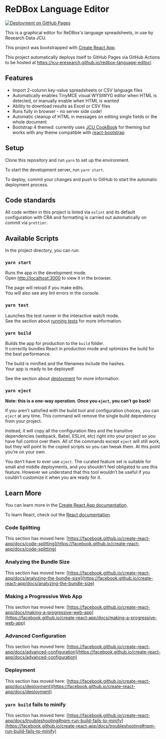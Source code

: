 # ReDBox Language Editor

[![Deployment on GitHub Pages](https://github.com/jcu-eresearch/redbox-language-editor/workflows/Deploy-GitHubPages/badge.svg)](https://github.com/jcu-eresearch/redbox-language-editor/actions?query=workflow%3ADeploy-GitHubPages)

This is a graphical editor for ReDBox's language spreadsheets, in use by Research Data JCU.

This project was bootstrapped with [Create React App](https://github.com/facebook/create-react-app).

This project automatically deploys itself to GitHub Pages via GitHub Actions
to be hosted at https://jcu-eresearch.github.io/redbox-language-editor/.

## Features

* Import 2-column key-value spreadsheets or CSV language files
* Automatically enables TinyMCE visual WYSIWYG editor when HTML is detected, or manually enable
  when HTML is wanted
* Ability to download results as Excel or CSV files
* Runs fully in browser - no server side code!
* Automatic cleanup of HTML in messages on editing single fields or the whole document
* Bootstrap 4 themed: currently uses [JCU CookBook](https://github.com/jcu/cookbook) for theming
  but works with any theme compatible with [react-bootstrap](react-bootstrap.github.io/)

## Setup

Clone this repository and run `yarn` to set up the environment.

To start the development server, run `yarn start`.

To deploy, commit your changes and push to GitHub to start the automatic
deployment process.

## Code standards

All code written in this project is linted via `eslint` and its default
configuration with CRA and formatting is carried out automatically on commit
via `prettier`.

## Available Scripts

In the project directory, you can run:

### `yarn start`

Runs the app in the development mode.\
Open [http://localhost:3000](http://localhost:3000) to view it in the browser.

The page will reload if you make edits.\
You will also see any lint errors in the console.

### `yarn test`

Launches the test runner in the interactive watch mode.\
See the section about [running tests](https://facebook.github.io/create-react-app/docs/running-tests) for more information.

### `yarn build`

Builds the app for production to the `build` folder.\
It correctly bundles React in production mode and optimizes the build for the best performance.

The build is minified and the filenames include the hashes.\
Your app is ready to be deployed!

See the section about [deployment](https://facebook.github.io/create-react-app/docs/deployment) for more information.

### `yarn eject`

**Note: this is a one-way operation. Once you `eject`, you can’t go back!**

If you aren’t satisfied with the build tool and configuration choices, you can `eject` at any time. This command will remove the single build dependency from your project.

Instead, it will copy all the configuration files and the transitive dependencies (webpack, Babel, ESLint, etc) right into your project so you have full control over them. All of the commands except `eject` will still work, but they will point to the copied scripts so you can tweak them. At this point you’re on your own.

You don’t have to ever use `eject`. The curated feature set is suitable for small and middle deployments, and you shouldn’t feel obligated to use this feature. However we understand that this tool wouldn’t be useful if you couldn’t customize it when you are ready for it.

## Learn More

You can learn more in the [Create React App documentation](https://facebook.github.io/create-react-app/docs/getting-started).

To learn React, check out the [React documentation](https://reactjs.org/).

### Code Splitting

This section has moved here: [https://facebook.github.io/create-react-app/docs/code-splitting](https://facebook.github.io/create-react-app/docs/code-splitting)

### Analyzing the Bundle Size

This section has moved here: [https://facebook.github.io/create-react-app/docs/analyzing-the-bundle-size](https://facebook.github.io/create-react-app/docs/analyzing-the-bundle-size)

### Making a Progressive Web App

This section has moved here: [https://facebook.github.io/create-react-app/docs/making-a-progressive-web-app](https://facebook.github.io/create-react-app/docs/making-a-progressive-web-app)

### Advanced Configuration

This section has moved here: [https://facebook.github.io/create-react-app/docs/advanced-configuration](https://facebook.github.io/create-react-app/docs/advanced-configuration)

### Deployment

This section has moved here: [https://facebook.github.io/create-react-app/docs/deployment](https://facebook.github.io/create-react-app/docs/deployment)

### `yarn build` fails to minify

This section has moved here: [https://facebook.github.io/create-react-app/docs/troubleshooting#npm-run-build-fails-to-minify](https://facebook.github.io/create-react-app/docs/troubleshooting#npm-run-build-fails-to-minify)
